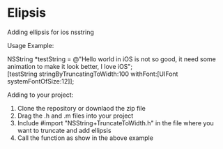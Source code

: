 Elipsis
=======

Adding ellipsis for ios nsstring

Usage Example:

NSString *testString = @"Hello world in iOS is not so good, it need some animation to make it look better, I love iOS";  
[testString stringByTruncatingToWidth:100 withFont:[UIFont systemFontOfSize:12]];  

Adding to your project:  
1. Clone the repository or downlaod the zip file  
2. Drag the .h and .m files into your project  
3. Include #import "NSString+TruncateToWidth.h" in the file where you want to truncate and add ellipsis  
4. Call the function as show in the above example


